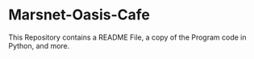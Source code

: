 # Marsnet-Oasis-Cafe
This Repository contains a README File, a copy of the Program code in Python, and more.

